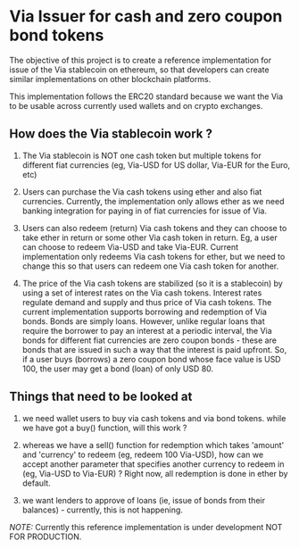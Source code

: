 # Via Issuer for cash and zero coupon bond tokens
The objective of this project is to create a reference implementation for issue of the Via stablecoin on ethereum, so that developers can create similar implementations on other blockchain platforms. 

This implementation follows the ERC20 standard because we want the Via to be usable across currently used wallets and on crypto exchanges. 


## How does the Via stablecoin work ?
1. The Via stablecoin is NOT one cash token but multiple tokens for different fiat currencies (eg, Via-USD for US dollar, Via-EUR for the Euro, etc)

2. Users can purchase the Via cash tokens using ether and also fiat currencies. Currently, the implementation only allows ether as we need banking integration for paying in of fiat currencies for issue of Via.

3. Users can also redeem (return) Via cash tokens and they can choose to take ether in return or some other Via cash token in return. Eg, a user can choose to redeem Via-USD and take Via-EUR. Current implementation only redeems Via cash tokens for ether, but we need to change this so that users can redeem one Via cash token for another.

4. The price of the Via cash tokens are stabilized (so it is a stablecoin) by using a set of interest rates on the Via cash tokens. Interest rates regulate demand and supply and thus price of Via cash tokens. The current implementation supports borrowing and redemption of Via bonds. Bonds are simply loans. However, unlike regular loans that require the borrower to pay an interest at a periodic interval, the Via bonds for different fiat currencies are zero coupon bonds - these are bonds that are issued in such a way that the interest is paid upfront. So, if a user buys (borrows) a zero coupon bond whose face value is USD 100, the user may get a bond (loan) of only USD 80. 


## Things that need to be looked at 

1. we need wallet users to buy via cash tokens and via bond tokens. while we have got a buy() function, will this work ?

2. whereas we have a sell() function for redemption which takes 'amount' and 'currency' to redeem (eg, redeem 100 Via-USD), how can we accept another parameter that specifies another currency to redeem in (eg, Via-USD to Via-EUR) ? Right now, all redemption is done in ether by default.

3. we want lenders to approve of loans (ie, issue of bonds from their balances) - currently, this is not happening.


*NOTE:* Currently this reference implementation is under development NOT FOR PRODUCTION.
